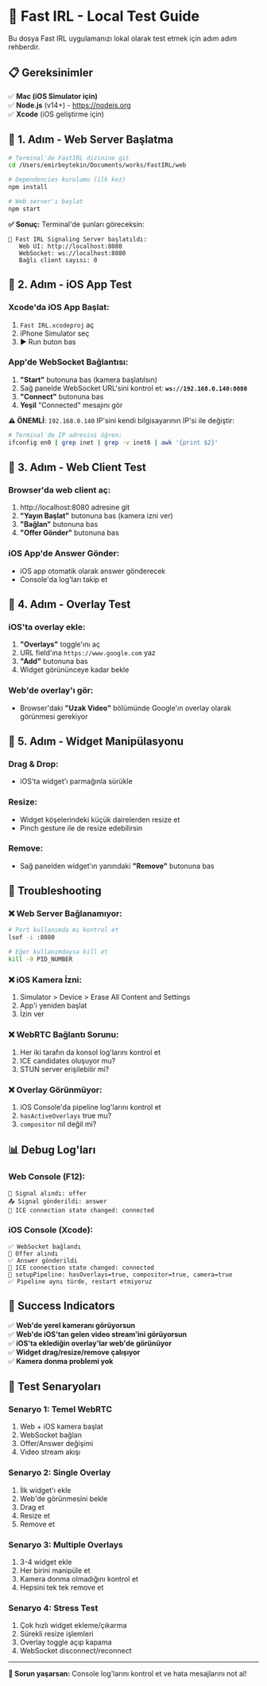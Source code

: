 # 🚀 Fast IRL - Local Test Guide

Bu dosya Fast IRL uygulamanızı lokal olarak test etmek için adım adım rehberdir.

## 📋 Gereksinimler

✅ **Mac (iOS Simulator için)**  
✅ **Node.js** (v14+) - https://nodejs.org  
✅ **Xcode** (iOS geliştirme için)  

## 🎯 1. Adım - Web Server Başlatma

```bash
# Terminal'de FastIRL dizinine git
cd /Users/emirbeytekin/Documents/works/FastIRL/web

# Dependencies kurulumu (ilk kez)
npm install

# Web server'ı başlat
npm start
```

**✅ Sonuç:** Terminal'de şunları göreceksin:
```
🚀 Fast IRL Signaling Server başlatıldı:
   Web UI: http://localhost:8080
   WebSocket: ws://localhost:8080
   Bağlı client sayısı: 0
```

## 🎯 2. Adım - iOS App Test

### Xcode'da iOS App Başlat:
1. `Fast IRL.xcodeproj` aç
2. iPhone Simulator seç
3. ▶️ Run buton bas

### App'de WebSocket Bağlantısı:
1. **"Start"** butonuna bas (kamera başlatılsın)
2. Sağ panelde WebSocket URL'sini kontrol et: **`ws://192.168.0.140:8080`** 
3. **"Connect"** butonuna bas
4. **Yeşil** "Connected" mesajını gör

**⚠️ ÖNEMLİ**: `192.168.0.140` IP'sini kendi bilgisayarının IP'si ile değiştir:
```bash
# Terminal'de IP adresini öğren:
ifconfig en0 | grep inet | grep -v inet6 | awk '{print $2}'
```

## 🎯 3. Adım - Web Client Test

### Browser'da web client aç:
1. http://localhost:8080 adresine git
2. **"Yayın Başlat"** butonuna bas (kamera izni ver)
3. **"Bağlan"** butonuna bas
4. **"Offer Gönder"** butonuna bas

### iOS App'de Answer Gönder:
- iOS app otomatik olarak answer gönderecek
- Console'da log'ları takip et

## 🎯 4. Adım - Overlay Test

### iOS'ta overlay ekle:
1. **"Overlays"** toggle'ını aç
2. URL field'ına `https://www.google.com` yaz
3. **"Add"** butonuna bas
4. Widget görününceye kadar bekle

### Web'de overlay'ı gör:
- Browser'daki **"Uzak Video"** bölümünde Google'ın overlay olarak görünmesi gerekiyor

## 🎯 5. Adım - Widget Manipülasyonu

### Drag & Drop:
- iOS'ta widget'ı parmağınla sürükle

### Resize:
- Widget köşelerindeki küçük dairelerden resize et
- Pinch gesture ile de resize edebilirsin

### Remove:
- Sağ panelden widget'ın yanındaki **"Remove"** butonuna bas

## 🔧 Troubleshooting

### ❌ Web Server Bağlanamıyor:
```bash
# Port kullanımda mı kontrol et
lsof -i :8080

# Eğer kullanımdaysa kill et
kill -9 PID_NUMBER
```

### ❌ iOS Kamera İzni:
1. Simulator > Device > Erase All Content and Settings
2. App'i yeniden başlat
3. İzin ver

### ❌ WebRTC Bağlantı Sorunu:
1. Her iki tarafın da konsol log'larını kontrol et
2. ICE candidates oluşuyor mu?
3. STUN server erişilebilir mi?

### ❌ Overlay Görünmüyor:
1. iOS Console'da pipeline log'larını kontrol et
2. `hasActiveOverlays` true mu?
3. `compositor` nil değil mi?

## 📊 Debug Log'ları

### Web Console (F12):
```
📨 Signal alındı: offer
📤 Signal gönderildi: answer
📡 ICE connection state changed: connected
```

### iOS Console (Xcode):
```
✅ WebSocket bağlandı
📨 Offer alındı
✅ Answer gönderildi
📡 ICE connection state changed: connected
🔄 setupPipeline: hasOverlays=true, compositor=true, camera=true
✅ Pipeline aynı türde, restart etmiyoruz
```

## 🎉 Success Indicators

✅ **Web'de yerel kameranı görüyorsun**  
✅ **Web'de iOS'tan gelen video stream'ini görüyorsun**  
✅ **iOS'ta eklediğin overlay'lar web'de görünüyor**  
✅ **Widget drag/resize/remove çalışıyor**  
✅ **Kamera donma problemi yok**  

## 🎯 Test Senaryoları

### Senaryo 1: Temel WebRTC
1. Web + iOS kamera başlat
2. WebSocket bağlan
3. Offer/Answer değişimi
4. Video stream akışı

### Senaryo 2: Single Overlay
1. İlk widget'ı ekle
2. Web'de görünmesini bekle
3. Drag et
4. Resize et
5. Remove et

### Senaryo 3: Multiple Overlays
1. 3-4 widget ekle
2. Her birini manipüle et
3. Kamera donma olmadığını kontrol et
4. Hepsini tek tek remove et

### Senaryo 4: Stress Test
1. Çok hızlı widget ekleme/çıkarma
2. Sürekli resize işlemleri
3. Overlay toggle açıp kapama
4. WebSocket disconnect/reconnect

---

**🎯 Sorun yaşarsan:** Console log'larını kontrol et ve hata mesajlarını not al!
